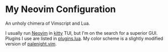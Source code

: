 # My Neovim Configuration

An unholy chimera of Vimscript and Lua.

I usually run [Neovim](https://neovim.io/) in [kitty](https://github.com/kovidgoyal/kitty) TUI, but I'm on the search for a superior GUI. Plugins I use are listed in [plugins.lua](/lua/plugins.lua). My color scheme is a slightly modified version of [palenight.vim](https://github.com/drewtempelmeyer/palenight.vim).
